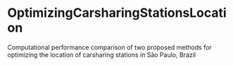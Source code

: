 # OptimizingCarsharingStationsLocation
Computational performance comparison of two proposed methods for optimizing the location of carsharing stations in São Paulo, Brazil
